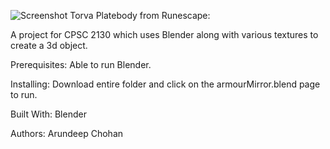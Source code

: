 ![Screenshot](https://github.com/achohan01/Summary/blob/master/TorvaPlatebody.png)
Torva Platebody from Runescape: 

A project for CPSC 2130 which uses Blender along with various textures to create a 3d object.

Prerequisites:
Able to run Blender.

Installing:
Download entire folder and click on the armourMirror.blend page to run.

Built With:
Blender

Authors:
Arundeep Chohan
